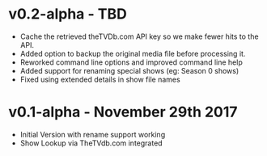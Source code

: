 # v0.2-alpha - TBD
- Cache the retrieved theTVDb.com API key so we make fewer hits to the API.
- Added option to backup the original media file before processing it.
- Reworked command line options and improved command line help
- Added support for renaming special shows (eg: Season 0 shows)
- Fixed using extended details in show file names 

# v0.1-alpha - November 29th 2017
- Initial Version with rename support working
- Show Lookup via TheTVdb.com integrated